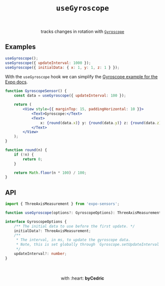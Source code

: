 <div align="center">
    <h1>
        <br />
        <code>useGyroscope</code>
        <br />
        <br />
    </h1>
    tracks changes in rotation with <a href="https://docs.expo.io/versions/latest/sdk/gyroscope/"><code>Gyroscope</code></a>
    <br />
</div>

## Examples

```jsx
useGyroscope();
useGyroscope({ updateInterval: 1000 });
useGyroscope({ initialData: { x: 1, y: 1, z: 1 } });
```

With the `useGyroscope` hook we can simplify the [Gyroscope example for the Expo docs](https://docs.expo.io/versions/latest/sdk/gyroscope/#example-basic-subscription).

```jsx
function GyroscopeSensor() {
    const data = useGyroscope({ updateInterval: 100 });

    return (
        <View style={{ marginTop: 15, paddingHorizontal: 10 }}>
            <Text>Gyroscope:</Text>
            <Text>
                x: {round(data.x)} y: {round(data.y)} z: {round(data.z)}
            </Text>
        </View>
    );
}

function round(n) {
    if (!n) {
        return 0;
    }

    return Math.floor(n * 100) / 100;
}
```

## API

```ts
import { ThreeAxisMeasurement } from 'expo-sensors';

function useGyroscope(options?: GyroscopeOptions): ThreeAxisMeasurement | undefined;

interface GyroscopeOptions {
	/** The initial data to use before the first update. */
	initialData?: ThreeAxisMeasurement;
	/**
	 * The interval, in ms, to update the gyroscope data.
	 * Note, this is set globally through `Gyroscope.setUpdateInterval`.
	 */
	updateInterval?: number;
}
```

<div align="center">
    <br />
    <br />
    with :heart: <strong>byCedric</strong>
    <br />
    <br />
</div>
